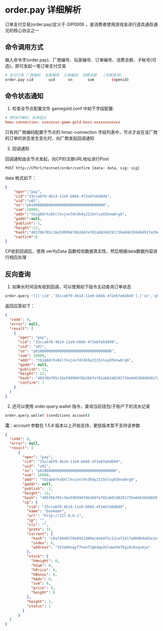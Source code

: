 # order.pay 详细解析

订单支付交易(order.pay)定义于 GIP0006 ，是消费者使用游戏金进行道具通存通兑的核心协议之一

## 命令调用方式

输入命令字(order.pay)、厂商编号、玩家编号、订单编号、消费总额、子帐号(可选)，即可发起一笔订单支付交易

```bash
# 支付订单 厂商编码  玩家编号  订单编码  消费总额   (玩家账号)
order.pay cid       uid      sn       sum        (openid)
```

## 命令状态通知

1. 检查全节点配置文件 gamegold.conf 中如下字段配置:

```ini
# 特约CP编码，支持逗分
hmac-connection: xxxxxxxx-game-gold-boss-xxxxxxxxxxxx
```

只有将厂商编码配置于节点的 hmac-connection 字段列表中，节点才会在该厂商的订单的状态发生变化时，向厂商发起回调通知

2. 回调通知

回调通知由全节点发起，向CP的注册URL地址进行Post

```bash
POST http://CPUrl/testnet/order/confirm {data: data, sig: sig}
```

data 格式如下：
```json
{
    "oper":"pay",                                                               //数据类型
    "cid":"33cca6f0-4b14-11e9-b666-4f2e6fe6d849",                               //CP编号
    "uid":"u01",                                                                //玩家编号
    "sn":"p01000000000000000000000000000000000",                                //订单流水号
    "sum":10000,                                                                //订单金额
    "addr":"tb1q68rhx8kllhvjnn7dn3k9y22z5nluy03knw8rg6",                        //用户认证地址
    "gaddr":null,                                                               //推荐人地址
    "publish":-1,                                                               //发行所在高度    
    "height":12,                                                                //确认所在高度
    "hash":"485f6b705c16e599994f8b266fef02a68248291739a0463b9d6691fa29efdc97",  //确认交易哈希
    "confirm":0                                                                 //确认数
}
```

CP收到回调后，使用 verifyData 函数校验数据真实性，然后根据data数据内容进行相应处理

## 反向查询

1. 如果长时间没有收到回调，可以使用如下指令主动查询订单状态

```bash
order.query "[[['cid','33cca6f0-4b14-11e9-b666-4f2e6fe6d849'],['sn','p01000000000000000000000000000000000']]]"
```

返回应答如下：
```json
{
  "code": 0,
  "error": null,
  "result": [
    {
      "oper": "pay",
      "cid": "33cca6f0-4b14-11e9-b666-4f2e6fe6d849",
      "uid": "u01",
      "sn": "p01000000000000000000000000000000000",
      "sum": 10000,
      "addr": "tb1q68rhx8kllhvjnn7dn3k9y22z5nluy03knw8rg6",
      "gaddr": null,
      "publish": 11,
      "height": 12,
      "hash": "485f6b705c16e599994f8b266fef02a68248291739a0463b9d6691fa29efdc97",
      "confirm": 7
    }
  ]
}
```

2. 还可以使用 order.query.wallet 指令，查询当前钱包/子账户下的流水记录

```bash
order.query.wallet (conditions account)
```

**注**：account 参数在 1.5.8 版本以上开始支持，更低版本暂不支持该参数

```json
{
  "code": 0,
  "error": null,
  "result": [
      {
        "oper": "pay",
        "cid": "33cca6f0-4b14-11e9-b666-4f2e6fe6d849",
        "uid": "u01",
        "sn": "p01000000000000000000000000000000000",
        "sum": 10000,
        "addr": "tb1q68rhx8kllhvjnn7dn3k9y22z5nluy03knw8rg6",
        "gaddr": null,
        "publish": -1,
        "height": 12,
        "hash": "485f6b705c16e599994f8b266fef02a68248291739a0463b9d6691fa29efdc97",
        "cp": {
          "cid": "33cca6f0-4b14-11e9-b666-4f2e6fe6d849",
          "name": "bookman",
          "url": "http://127.0.0.1",
          "ip": "",
          "cls": "",
          "grate": 15,
          "current": {
            "hash": "c8a7d4d6578e0922d89ec6eb4f5c12cef1617a0b9b9e65e1eff4c488e2082b45",
            "index": 0,
            "address": "tb1q9msqyf7nee72gk4qw2elawa5m7kgj6u8squmjw"
          },
          "stock": {
            "hHeight": 0,
            "hSum": 0,
            "hPrice": 0,
            "hBonus": 0,
            "hAds": 0,
            "sum": 0,
            "price": 0,
            "height": 0
          },
          "height": 1,
          "status": 1
        }
      }
  ]
}
```
